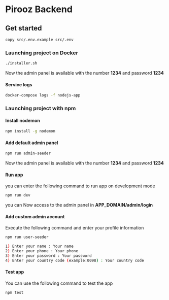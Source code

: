 # Pirooz Backend

## Get started
````bash
copy src/.env.example src/.env
````
### Launching project on Docker
````bash
./installer.sh
````
Now the admin panel is available with the number ****1234**** and password ****1234****
#### Service logs
````bash
docker-compose logs -f nodejs-app
````
### Launching project with npm

#### Install nodemon
````bash
npm install -g nodemon
````
####  Add default admin panel
````bash
npm run admin-seeder
````
Now the admin panel is available with the number ****1234**** and password ****1234****

####  Run app
you can enter the following command to run app on development mode
````bash
npm run dev
````
you can Now access to the admin panel in ****APP_DOMAIN/admin/login****

####  Add custom admin account
Execute the following command and enter your profile information
````bash
npm run user-seeder

1) Enter your name : Your name
2) Enter your phone : Your phone
3) Enter your password : Your password
4) Enter your country code (example:0098) : Your country code
````

####  Test app
You can use the following command to test the app
````bash
npm test
````